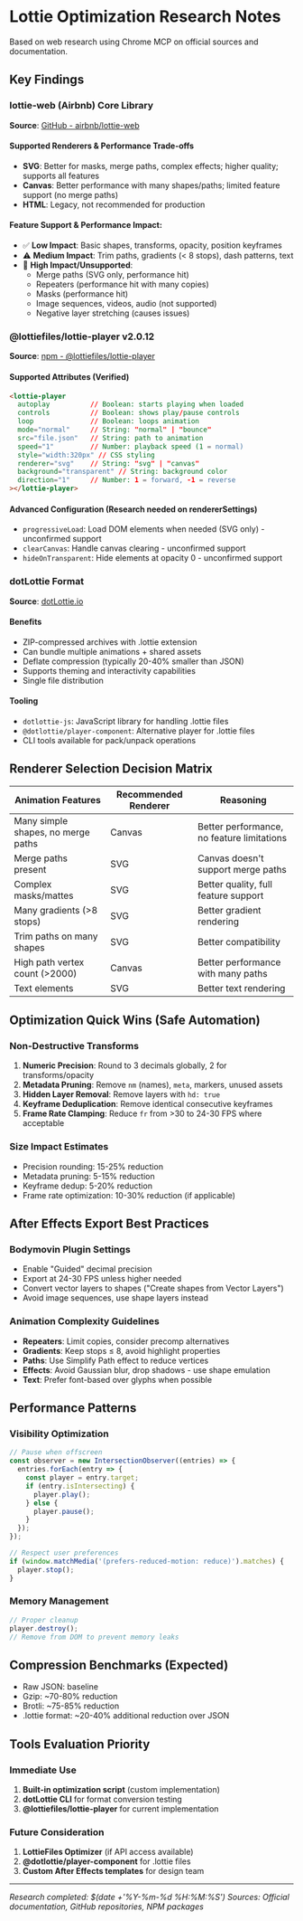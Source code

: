 # Lottie Optimization Research Notes

Based on web research using Chrome MCP on official sources and documentation.

## Key Findings

### lottie-web (Airbnb) Core Library
**Source**: [GitHub - airbnb/lottie-web](https://github.com/airbnb/lottie-web)

#### Supported Renderers & Performance Trade-offs
- **SVG**: Better for masks, merge paths, complex effects; higher quality; supports all features
- **Canvas**: Better performance with many shapes/paths; limited feature support (no merge paths)
- **HTML**: Legacy, not recommended for production

#### Feature Support & Performance Impact:
- ✅ **Low Impact**: Basic shapes, transforms, opacity, position keyframes
- ⚠️ **Medium Impact**: Trim paths, gradients (< 8 stops), dash patterns, text
- 🚫 **High Impact/Unsupported**: 
  - Merge paths (SVG only, performance hit)
  - Repeaters (performance hit with many copies)
  - Masks (performance hit)
  - Image sequences, videos, audio (not supported)
  - Negative layer stretching (causes issues)

### @lottiefiles/lottie-player v2.0.12
**Source**: [npm - @lottiefiles/lottie-player](https://www.npmjs.com/package/@lottiefiles/lottie-player)

#### Supported Attributes (Verified)
```html
<lottie-player 
  autoplay          // Boolean: starts playing when loaded
  controls          // Boolean: shows play/pause controls
  loop              // Boolean: loops animation
  mode="normal"     // String: "normal" | "bounce"
  src="file.json"   // String: path to animation
  speed="1"         // Number: playback speed (1 = normal)
  style="width:320px" // CSS styling
  renderer="svg"    // String: "svg" | "canvas" 
  background="transparent" // String: background color
  direction="1"     // Number: 1 = forward, -1 = reverse
></lottie-player>
```

#### Advanced Configuration (Research needed on rendererSettings)
- `progressiveLoad`: Load DOM elements when needed (SVG only) - unconfirmed support
- `clearCanvas`: Handle canvas clearing - unconfirmed support
- `hideOnTransparent`: Hide elements at opacity 0 - unconfirmed support

### dotLottie Format
**Source**: [dotLottie.io](https://dotlottie.io/)

#### Benefits
- ZIP-compressed archives with .lottie extension
- Can bundle multiple animations + shared assets
- Deflate compression (typically 20-40% smaller than JSON)
- Supports theming and interactivity capabilities
- Single file distribution

#### Tooling
- `dotlottie-js`: JavaScript library for handling .lottie files
- `@dotlottie/player-component`: Alternative player for .lottie files
- CLI tools available for pack/unpack operations

## Renderer Selection Decision Matrix

| Animation Features | Recommended Renderer | Reasoning |
|-------------------|---------------------|-----------|
| Many simple shapes, no merge paths | Canvas | Better performance, no feature limitations |
| Merge paths present | SVG | Canvas doesn't support merge paths |
| Complex masks/mattes | SVG | Better quality, full feature support |
| Many gradients (>8 stops) | SVG | Better gradient rendering |
| Trim paths on many shapes | SVG | Better compatibility |
| High path vertex count (>2000) | Canvas | Better performance with many paths |
| Text elements | SVG | Better text rendering |

## Optimization Quick Wins (Safe Automation)

### Non-Destructive Transforms
1. **Numeric Precision**: Round to 3 decimals globally, 2 for transforms/opacity
2. **Metadata Pruning**: Remove `nm` (names), `meta`, markers, unused assets
3. **Hidden Layer Removal**: Remove layers with `hd: true`
4. **Keyframe Deduplication**: Remove identical consecutive keyframes
5. **Frame Rate Clamping**: Reduce `fr` from >30 to 24-30 FPS where acceptable

### Size Impact Estimates
- Precision rounding: 15-25% reduction
- Metadata pruning: 5-15% reduction
- Keyframe dedup: 5-20% reduction
- Frame rate optimization: 10-30% reduction (if applicable)

## After Effects Export Best Practices

### Bodymovin Plugin Settings
- Enable "Guided" decimal precision
- Export at 24-30 FPS unless higher needed
- Convert vector layers to shapes ("Create shapes from Vector Layers")
- Avoid image sequences, use shape layers instead

### Animation Complexity Guidelines
- **Repeaters**: Limit copies, consider precomp alternatives
- **Gradients**: Keep stops ≤ 8, avoid highlight properties
- **Paths**: Use Simplify Path effect to reduce vertices
- **Effects**: Avoid Gaussian blur, drop shadows - use shape emulation
- **Text**: Prefer font-based over glyphs when possible

## Performance Patterns

### Visibility Optimization
```javascript
// Pause when offscreen
const observer = new IntersectionObserver((entries) => {
  entries.forEach(entry => {
    const player = entry.target;
    if (entry.isIntersecting) {
      player.play();
    } else {
      player.pause();
    }
  });
});

// Respect user preferences
if (window.matchMedia('(prefers-reduced-motion: reduce)').matches) {
  player.stop();
}
```

### Memory Management
```javascript
// Proper cleanup
player.destroy();
// Remove from DOM to prevent memory leaks
```

## Compression Benchmarks (Expected)
- Raw JSON: baseline
- Gzip: ~70-80% reduction
- Brotli: ~75-85% reduction  
- .lottie format: ~20-40% additional reduction over JSON

## Tools Evaluation Priority

### Immediate Use
1. **Built-in optimization script** (custom implementation)
2. **dotLottie CLI** for format conversion testing
3. **@lottiefiles/lottie-player** for current implementation

### Future Consideration
1. **LottieFiles Optimizer** (if API access available)
2. **@dotlottie/player-component** for .lottie files
3. **Custom After Effects templates** for design team

---

*Research completed: $(date +'%Y-%m-%d %H:%M:%S')*
*Sources: Official documentation, GitHub repositories, NPM packages*